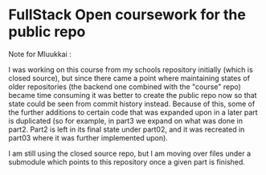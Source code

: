 # FullStack Open coursework for the public repo

Note for Mluukkai :

I was working on this course from my schools repository initially (which is closed source), but since there came a point where maintaining states of older repositories (the backend one combined with the "course" repo) became time consuming it was better to create the public repo now so that state could be seen from commit history instead.
Because of this, some of the further additions to certain code that was expanded upon in a later part is duplicated (so for example, in part3 we expand on what was done in part2. Part2 is left in its final state under part02, and it was recreated in part03 where it was further implemented upon).

I am still using the closed source repo, but I am moving over files under a submodule which points to this repository once a given part is finished.
